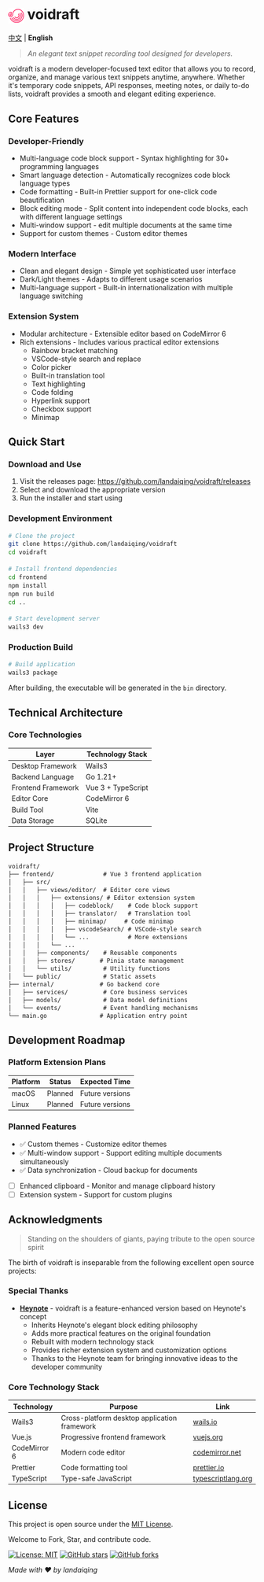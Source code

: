 # <img src="./frontend/public/appicon.png" alt="voidraft Logo" width="32" height="32" style="vertical-align: middle;"> voidraft

[中文](README_ZH.md) | **English**

> *An elegant text snippet recording tool designed for developers.*

voidraft is a modern developer-focused text editor that allows you to record, organize, and manage various text snippets anytime, anywhere. Whether it's temporary code snippets, API responses, meeting notes, or daily to-do lists, voidraft provides a smooth and elegant editing experience.

## Core Features

### Developer-Friendly

- Multi-language code block support - Syntax highlighting for 30+ programming languages
- Smart language detection - Automatically recognizes code block language types
- Code formatting - Built-in Prettier support for one-click code beautification
- Block editing mode - Split content into independent code blocks, each with different language settings
- Multi-window support - edit multiple documents at the same time
- Support for custom themes - Custom editor themes

### Modern Interface

- Clean and elegant design - Simple yet sophisticated user interface
- Dark/Light themes - Adapts to different usage scenarios
- Multi-language support - Built-in internationalization with multiple language switching

### Extension System

- Modular architecture - Extensible editor based on CodeMirror 6
- Rich extensions - Includes various practical editor extensions
  - Rainbow bracket matching
  - VSCode-style search and replace
  - Color picker
  - Built-in translation tool
  - Text highlighting
  - Code folding
  - Hyperlink support
  - Checkbox support
  - Minimap

## Quick Start

### Download and Use

1. Visit the releases page: https://github.com/landaiqing/voidraft/releases
2. Select and download the appropriate version
3. Run the installer and start using

### Development Environment

```bash
# Clone the project
git clone https://github.com/landaiqing/voidraft
cd voidraft

# Install frontend dependencies
cd frontend
npm install
npm run build
cd ..

# Start development server
wails3 dev
```

### Production Build

```bash
# Build application
wails3 package
```

After building, the executable will be generated in the `bin` directory.

## Technical Architecture

### Core Technologies

| Layer | Technology Stack |
|-------|------------------|
| Desktop Framework | Wails3 |
| Backend Language | Go 1.21+ |
| Frontend Framework | Vue 3 + TypeScript |
| Editor Core | CodeMirror 6 |
| Build Tool | Vite |
| Data Storage | SQLite |

## Project Structure

```
voidraft/
├── frontend/              # Vue 3 frontend application
│   ├── src/
│   │   ├── views/editor/  # Editor core views
│   │   │   ├── extensions/ # Editor extension system
│   │   │   │   ├── codeblock/    # Code block support
│   │   │   │   ├── translator/   # Translation tool
│   │   │   │   ├── minimap/     # Code minimap
│   │   │   │   ├── vscodeSearch/ # VSCode-style search
│   │   │   │   └── ...           # More extensions
│   │   │   └── ...
│   │   ├── components/    # Reusable components
│   │   ├── stores/       # Pinia state management
│   │   └── utils/         # Utility functions
│   └── public/            # Static assets
├── internal/             # Go backend core
│   ├── services/          # Core business services
│   ├── models/            # Data model definitions
│   └── events/            # Event handling mechanisms
└── main.go               # Application entry point
```

## Development Roadmap

### Platform Extension Plans

| Platform | Status | Expected Time |
|----------|--------|---------------|
| macOS | Planned | Future versions |
| Linux | Planned | Future versions |

### Planned Features
- ✅ Custom themes - Customize editor themes
- ✅ Multi-window support - Support editing multiple documents simultaneously
- ✅ Data synchronization - Cloud backup for documents
- [ ] Enhanced clipboard - Monitor and manage clipboard history
- [ ] Extension system - Support for custom plugins

## Acknowledgments

> Standing on the shoulders of giants, paying tribute to the open source spirit

The birth of voidraft is inseparable from the following excellent open source projects:

### Special Thanks

- **[Heynote](https://github.com/heyman/heynote/)** - voidraft is a feature-enhanced version based on Heynote's concept
  - Inherits Heynote's elegant block editing philosophy
  - Adds more practical features on the original foundation
  - Rebuilt with modern technology stack
  - Provides richer extension system and customization options
  - Thanks to the Heynote team for bringing innovative ideas to the developer community

### Core Technology Stack

| Technology | Purpose | Link |
|------------|---------|------|
| Wails3 | Cross-platform desktop application framework | [wails.io](https://v3alpha.wails.io/) |
| Vue.js | Progressive frontend framework | [vuejs.org](https://vuejs.org/) |
| CodeMirror 6 | Modern code editor | [codemirror.net](https://codemirror.net/) |
| Prettier | Code formatting tool | [prettier.io](https://prettier.io/) |
| TypeScript | Type-safe JavaScript | [typescriptlang.org](https://www.typescriptlang.org/) |

## License

This project is open source under the [MIT License](LICENSE).

Welcome to Fork, Star, and contribute code.

[![License: MIT](https://img.shields.io/badge/License-MIT-yellow.svg)](https://opensource.org/licenses/MIT)
[![GitHub stars](https://img.shields.io/github/stars/landaiqing/voidraft.svg?style=social&label=Star)](https://github.com/yourusername/voidraft)
[![GitHub forks](https://img.shields.io/github/forks/landaiqing/voidraft.svg?style=social&label=Fork)](https://github.com/yourusername/voidraft)

*Made with ❤️ by landaiqing*